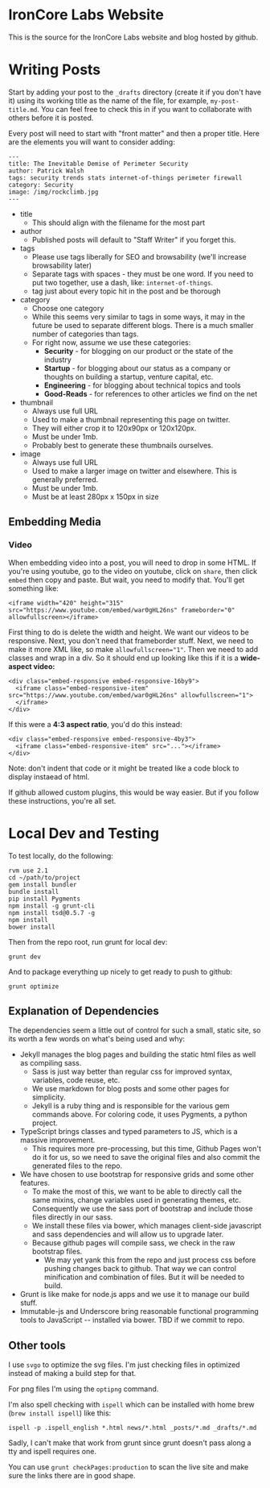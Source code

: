 # IronCore Labs Website

This is the source for the IronCore Labs website and blog hosted by github.

# Writing Posts

Start by adding your post to the `_drafts` directory (create it if you don't have it) using its working title as the name of the file, for example, `my-post-title.md`.  You can feel free to check this in if you want to collaborate with others before it is posted.

Every post will need to start with "front matter" and then a proper title.  Here are the elements you will want to consider adding:

    ---
    title: The Inevitable Demise of Perimeter Security
    author: Patrick Walsh
    tags: security trends stats internet-of-things perimeter firewall
    category: Security
    image: /img/rockclimb.jpg
    ---

* title
  * This should align with the filename for the most part
* author
  * Published posts will default to "Staff Writer" if you forget this.
* tags
  * Please use tags liberally for SEO and browsability (we'll increase browsability later)
  * Separate tags with spaces - they must be one word.  If you need to put two together, use a dash, like: `internet-of-things`.
  * tag just about every topic hit in the post and be thorough
* category
  * Choose one category
  * While this seems very similar to tags in some ways, it may in the future be used to separate different blogs.  There is a much smaller number of categories than tags.
  * For right now, assume we use these categories:
    * **Security** - for blogging on our product or the state of the industry
    * **Startup** - for blogging about our status as a company or thoughts on building a startup, venture capital, etc.
    * **Engineering** - for blogging about technical topics and tools
    * **Good-Reads** - for references to other articles we find on the net
* thumbnail
  * Always use full URL
  * Used to make a thumbnail representing this page on twitter.
  * They will either crop it to 120x90px or 120x120px.
  * Must be under 1mb.
  * Probably best to generate these thumbnails ourselves.
* image
  * Always use full URL
  * Used to make a larger image on twitter and elsewhere.  This is generally preferred.
  * Must be under 1mb.
  * Must be at least 280px x 150px in size

## Embedding Media

### Video

When embedding video into a post, you will need to drop in some HTML.  If you're using youtube, go to the video on youtube, click on `share`, then click `embed` then copy and paste.  But wait, you need to modify that.  You'll get something like:

    <iframe width="420" height="315" src="https://www.youtube.com/embed/war0gHL26ns" frameborder="0" allowfullscreen></iframe>

First thing to do is delete the width and height.  We want our videos to be responsive.  Next, you don't need that frameborder stuff.  Next, we need to make it more XML like, so make `allowfullscreen="1"`.  Then we need to add classes and wrap in a div.  So it should end up looking like this if it is a **wide-aspect video:**

    <div class="embed-responsive embed-responsive-16by9">
      <iframe class="embed-responsive-item" src="https://www.youtube.com/embed/war0gHL26ns" allowfullscreen="1">
      </iframe>
    </div>

If this were a **4:3 aspect ratio**, you'd do this instead:

    <div class="embed-responsive embed-responsive-4by3">
      <iframe class="embed-responsive-item" src="..."></iframe>
    </div>

Note: don't indent that code or it might be treated like a code block to display instaead of html.

If github allowed custom plugins, this would be way easier.  But if you follow these instructions, you're all set.

# Local Dev and Testing

To test locally, do the following:

    rvm use 2.1
    cd ~/path/to/project
    gem install bundler
    bundle install
    pip install Pygments
    npm install -g grunt-cli
    npm install tsd@0.5.7 -g
    npm install
    bower install

Then from the repo root, run grunt for local dev:

    grunt dev

And to package everything up nicely to get ready to push to github:

    grunt optimize

## Explanation of Dependencies

The dependencies seem a little out of control for such a small, static site, so its worth a few words on what's being used and why:

* Jekyll manages the blog pages and building the static html files as well as compiling sass.
  * Sass is just way better than regular css for improved syntax, variables, code reuse, etc.
  * We use markdown for blog posts and some other pages for simplicity.
  * Jekyll is a ruby thing and is responsible for the various gem commands above.  For coloring code, it uses Pygments, a python project.
* TypeScript brings classes and typed parameters to JS, which is a massive improvement.
  * This requires more pre-processing, but this time, Github Pages won't do it for us, so we need to save the original files and also commit the generated files to the repo.
* We have chosen to use bootstrap for responsive grids and some other features.
  * To make the most of this, we want to be able to directly call the same mixins, change variables used in generating themes, etc.  Consequently we use the sass port of bootstrap and include those files directly in our sass.
  * We install these files via bower, which manages client-side javascript and sass dependencies and will allow us to upgrade later.
  * Because github pages will compile sass, we check in the raw bootstrap files.
      * We may yet yank this from the repo and just process css before pushing changes back to github.  That way we can control minification and combination of files.  But it will be needed to build.
* Grunt is like make for node.js apps and we use it to manage our build stuff.
* Immutable-js and Underscore bring reasonable functional programming tools to JavaScript -- installed via bower.  TBD if we commit to repo.

## Other tools

I use `svgo` to optimize the svg files.  I'm just checking files in optimized instead of making a build step for that.

For png files I'm using the `optipng` command.

I'm also spell checking with `ispell` which can be installed with home brew (`brew install ispell`) like this:

    ispell -p .ispell_english *.html news/*.html _posts/*.md _drafts/*.md

Sadly, I can't make that work from grunt since grunt doesn't pass along a tty and ispell requires one.

You can use `grunt checkPages:production` to scan the live site and make sure the links there are in good shape.
